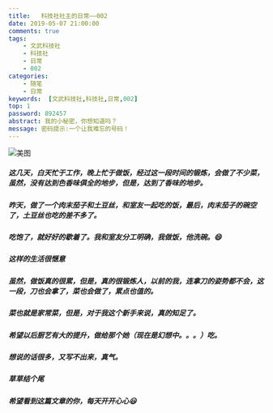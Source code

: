 ```yaml
---
title:   科技社社主的日常——002
date: 2019-05-07 21:00:00
comments: true
tags:
    - 文武科技社
    - 科技社
    - 日常
    - 002
categories:
	- 随笔
	- 日常
keywords:  [文武科技社,科技社,日常,002]
top: 1
password: 892457
abstract: 我的小秘密，你想知道吗？
message: 密码提示:一个让我难忘的号码！
---
```


![美图](https://timgsa.baidu.com/timg?image&quality=80&size=b9999_10000&sec=1557245162295&di=0be3dfc9bbd53722a509662f10414a55&imgtype=0&src=http%3A%2F%2Fb-ssl.duitang.com%2Fuploads%2Fitem%2F201706%2F10%2F20170610095055_G5LM8.jpeg)

<!--more-->

##### 这几天，白天忙于工作，晚上忙于做饭，经过这一段时间的锻炼，会做了不少菜，虽然，没有达到色香味俱全的地步，但是，达到了香味的地步。

##### 昨天，做了一个肉末茄子和土豆丝，和室友一起吃的饭，最后，肉末茄子的碗空了，土豆丝也吃的差不多了。

##### 吃饱了，就好好的歇着了。我和室友分工明确，我做饭，他洗碗。:smile:

##### 这样的生活很惬意

##### 虽然，做饭真的很累，但是，真的很锻炼人，以前的我，连拿刀的姿势都不会，这一段，刀也会拿了，菜也会做了，累点也值的。

##### 菜也就是家常菜，但是，对于我这个新手来说，真的知足了。

##### 希望以后厨艺有大的提升，做给那个她（现在是幻想中。。。）吃。

##### 想说的话很多，又写不出来，真气。

##### 草草结个尾

##### 希望看到这篇文章的你，每天开开心心:smiley: